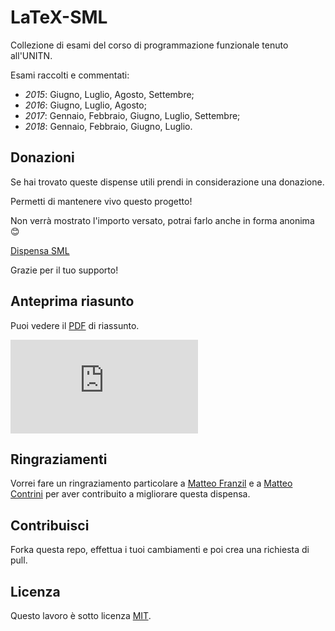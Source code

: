 # LaTeX-SML

Collezione di esami del corso di programmazione funzionale tenuto all'UNITN.

Esami raccolti e commentati:

- _2015_: Giugno, Luglio, Agosto, Settembre;
- _2016_: Giugno, Luglio, Agosto;
- _2017_: Gennaio, Febbraio, Giugno, Luglio, Settembre;
- _2018_: Gennaio, Febbraio, Giugno, Luglio.

## Donazioni

Se hai trovato queste dispense utili prendi in considerazione una donazione.

Permetti di mantenere vivo questo progetto!

Non verrà mostrato l'importo versato, potrai farlo anche in forma anonima :blush:

[Dispensa SML](https://paypal.me/pools/c/85MUW0ex8l)

Grazie per il tuo supporto!

## Anteprima riasunto

Puoi vedere il [PDF](https://raw.githubusercontent.com/posquit0/Awesome-CV/master/examples/resume.pdf) di riassunto.

![](https://raw.githubusercontent.com/emanuelenardi/latex-sml/blob/master/Soluzioni%20Esami%20SML.pdf)

## Ringraziamenti

Vorrei fare un ringraziamento particolare a [Matteo Franzil](https://github.com/mfranzil) e a [Matteo Contrini](https://github.com/matteocontrini) per aver contribuito a migliorare questa dispensa.

## Contribuisci

Forka questa repo, effettua i tuoi cambiamenti e poi crea una richiesta di pull.

## Licenza

Questo lavoro è sotto licenza [MIT][1].

[1]: https://choosealicense.com/licenses/mit/

